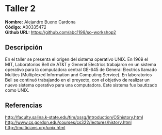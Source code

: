 # Taller 2

**Nombre:** Alejandro Bueno Cardona  
**Código:** A00335472  
**Github URL:** https://github.com/abc1196/so-workshop2

## Descripción

En el taller se presenta el origen del sistema operativo UNIX.
En 1969 el MIT, Laboratorios Bell de AT&T y General Electrics trabajaron en un sistema operativo para la computadora central GE-645 de General Electrics llamado Multics (Multiplexed Information and Computing Service). En laboratorios Bell se continuó trabajando en el proyecto, con el objetivo de realizar un nuevo sistema operativo para una computadora. Este sistema fue bautizado como UNIX.

## Referencias

http://faculty.salina.k-state.edu/tim/ossg/Introduction/OShistory.html  
http://www.cs.gordon.edu/courses/cs322/lectures/history.html
http://multicians.org/unix.html
